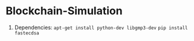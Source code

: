 # Blockchain-Simulation

1. Dependencies:
`apt-get install python-dev libgmp3-dev`
`pip install fastecdsa`